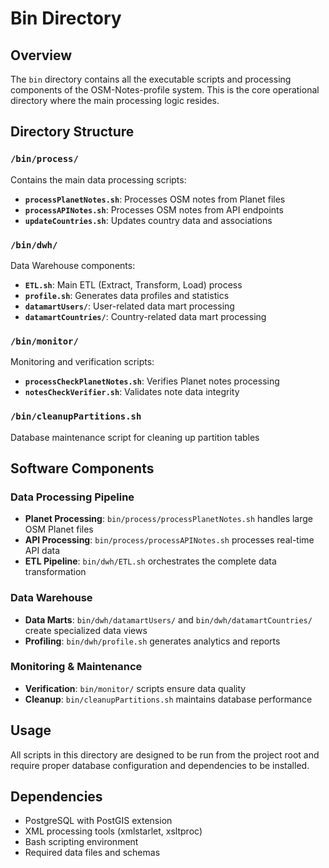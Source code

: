 # Bin Directory

## Overview

The `bin` directory contains all the executable scripts and processing components
of the OSM-Notes-profile system. This is the core operational directory where
the main processing logic resides.

## Directory Structure

### `/bin/process/`

Contains the main data processing scripts:

- **`processPlanetNotes.sh`**: Processes OSM notes from Planet files
- **`processAPINotes.sh`**: Processes OSM notes from API endpoints
- **`updateCountries.sh`**: Updates country data and associations

### `/bin/dwh/`

Data Warehouse components:

- **`ETL.sh`**: Main ETL (Extract, Transform, Load) process
- **`profile.sh`**: Generates data profiles and statistics
- **`datamartUsers/`**: User-related data mart processing
- **`datamartCountries/`**: Country-related data mart processing

### `/bin/monitor/`

Monitoring and verification scripts:

- **`processCheckPlanetNotes.sh`**: Verifies Planet notes processing
- **`notesCheckVerifier.sh`**: Validates note data integrity

### `/bin/cleanupPartitions.sh`

Database maintenance script for cleaning up partition tables

## Software Components

### Data Processing Pipeline

- **Planet Processing**: `bin/process/processPlanetNotes.sh` handles large OSM Planet files
- **API Processing**: `bin/process/processAPINotes.sh` processes real-time API data
- **ETL Pipeline**: `bin/dwh/ETL.sh` orchestrates the complete data transformation

### Data Warehouse

- **Data Marts**: `bin/dwh/datamartUsers/` and `bin/dwh/datamartCountries/`
  create specialized data views
- **Profiling**: `bin/dwh/profile.sh` generates analytics and reports

### Monitoring & Maintenance

- **Verification**: `bin/monitor/` scripts ensure data quality
- **Cleanup**: `bin/cleanupPartitions.sh` maintains database performance

## Usage

All scripts in this directory are designed to be run from the project root and
require proper database configuration and dependencies to be installed.

## Dependencies

- PostgreSQL with PostGIS extension
- XML processing tools (xmlstarlet, xsltproc)
- Bash scripting environment
- Required data files and schemas
